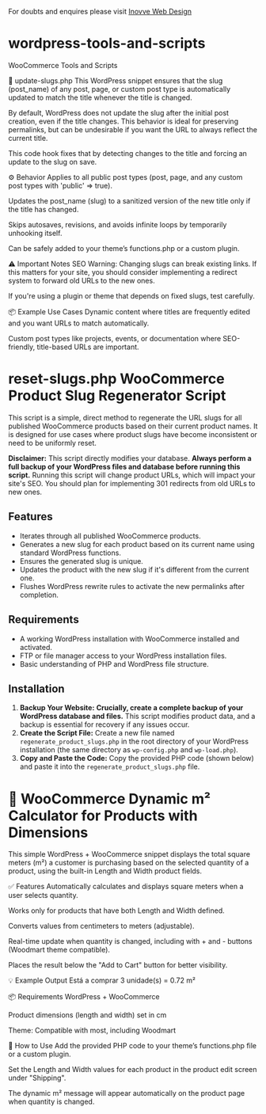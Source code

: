 For doubts and enquires please visit [Inovve Web Design](https://inovve.com/)

# wordpress-tools-and-scripts
WooCommerce Tools and Scripts

📝 update-slugs.php
This WordPress snippet ensures that the slug (post_name) of any post, page, or custom post type is automatically updated to match the title whenever the title is changed.

By default, WordPress does not update the slug after the initial post creation, even if the title changes. This behavior is ideal for preserving permalinks, but can be undesirable if you want the URL to always reflect the current title.

This code hook fixes that by detecting changes to the title and forcing an update to the slug on save.

⚙️ Behavior
Applies to all public post types (post, page, and any custom post types with 'public' => true).

Updates the post_name (slug) to a sanitized version of the new title only if the title has changed.

Skips autosaves, revisions, and avoids infinite loops by temporarily unhooking itself.

Can be safely added to your theme’s functions.php or a custom plugin.

⚠️ Important Notes
SEO Warning: Changing slugs can break existing links. If this matters for your site, you should consider implementing a redirect system to forward old URLs to the new ones.

If you're using a plugin or theme that depends on fixed slugs, test carefully.

📦 Example Use Cases
Dynamic content where titles are frequently edited and you want URLs to match automatically.

Custom post types like projects, events, or documentation where SEO-friendly, title-based URLs are important.

# reset-slugs.php WooCommerce Product Slug Regenerator Script

This script is a simple, direct method to regenerate the URL slugs for all published WooCommerce products based on their current product names. It is designed for use cases where product slugs have become inconsistent or need to be uniformly reset.

**Disclaimer:** This script directly modifies your database. **Always perform a full backup of your WordPress files and database before running this script.** Running this script will change product URLs, which will impact your site's SEO. You should plan for implementing 301 redirects from old URLs to new ones.

## Features

* Iterates through all published WooCommerce products.
* Generates a new slug for each product based on its current name using standard WordPress functions.
* Ensures the generated slug is unique.
* Updates the product with the new slug if it's different from the current one.
* Flushes WordPress rewrite rules to activate the new permalinks after completion.

## Requirements

* A working WordPress installation with WooCommerce installed and activated.
* FTP or file manager access to your WordPress installation files.
* Basic understanding of PHP and WordPress file structure.

## Installation

1.  **Backup Your Website:** **Crucially, create a complete backup of your WordPress database and files.** This script modifies product data, and a backup is essential for recovery if any issues occur.
2.  **Create the Script File:** Create a new file named `regenerate_product_slugs.php` in the root directory of your WordPress installation (the same directory as `wp-config.php` and `wp-load.php`).
3.  **Copy and Paste the Code:** Copy the provided PHP code (shown below) and paste it into the `regenerate_product_slugs.php` file.

# 🛒 WooCommerce Dynamic m² Calculator for Products with Dimensions
This simple WordPress + WooCommerce snippet displays the total square meters (m²) a customer is purchasing based on the selected quantity of a product, using the built-in Length and Width product fields.

✅ Features
Automatically calculates and displays square meters when a user selects quantity.

Works only for products that have both Length and Width defined.

Converts values from centimeters to meters (adjustable).

Real-time update when quantity is changed, including with + and - buttons (Woodmart theme compatible).

Places the result below the "Add to Cart" button for better visibility.

💡 Example Output
Está a comprar 3 unidade(s) = 0.72 m²

📦 Requirements
WordPress + WooCommerce

Product dimensions (length and width) set in cm

Theme: Compatible with most, including Woodmart

🧩 How to Use
Add the provided PHP code to your theme’s functions.php file or a custom plugin.

Set the Length and Width values for each product in the product edit screen under "Shipping".

The dynamic m² message will appear automatically on the product page when quantity is changed.
